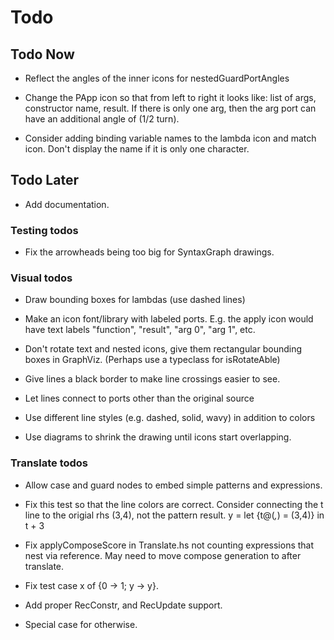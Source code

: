 # Todo

## Todo Now
* Reflect the angles of the inner icons for nestedGuardPortAngles

* Change the PApp icon so that from left to right it looks like: list of args, constructor name, result. If there is only one arg, then the arg port can have an additional angle of (1/2 turn).

* Consider adding binding variable names to the lambda icon and match icon. Don't display the name if it is only one character.

## Todo Later
* Add documentation.

### Testing todos
* Fix the arrowheads being too big for SyntaxGraph drawings.

### Visual todos
* Draw bounding boxes for lambdas (use dashed lines)

* Make an icon font/library with labeled ports. E.g. the apply icon would have text labels "function", "result", "arg 0", "arg 1", etc.

* Don't rotate text and nested icons, give them rectangular bounding boxes in GraphViz. (Perhaps use a typeclass for isRotateAble)

* Give lines a black border to make line crossings easier to see.

* Let lines connect to ports other than the original source

* Use different line styles (e.g. dashed, solid, wavy) in addition to colors

* Use diagrams to shrink the drawing until icons start overlapping.

### Translate todos
* Allow case and guard nodes to embed simple patterns and expressions.

* Fix this test so that the line colors are correct. Consider connecting the t line to the origial rhs (3,4), not the pattern result.
y = let {t@(_,_) = (3,4)} in t + 3

* Fix applyComposeScore in Translate.hs not counting expressions that nest via reference. May need to move compose generation to after translate.

* Fix test case x of {0 -> 1; y -> y}.

* Add proper RecConstr, and RecUpdate support.

* Special case for otherwise.

